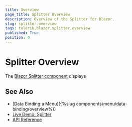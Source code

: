 ```yaml
---
title: Overview
page_title: Splitter Overview
description: Overview of the Splitter for Blazor.
slug: splitter-overview
tags: telerik,blazor,splitter,overview
published: True
position: 0
---
```


# Splitter Overview

The <a href="https://www.telerik.com/blazor-ui/splitter" target="_blank">Blazor Splitter component</a> displays

## See Also

  * [Data Binding a Menu]({%slug components/menu/data-binding/overview%})
  * [Live Demo: Splitter](https://demos.telerik.com/blazor-ui/splitter/overview)
  * [API Reference](https://docs.telerik.com/blazor-ui/api/Telerik.Blazor.Components.TelerikSplitter)


